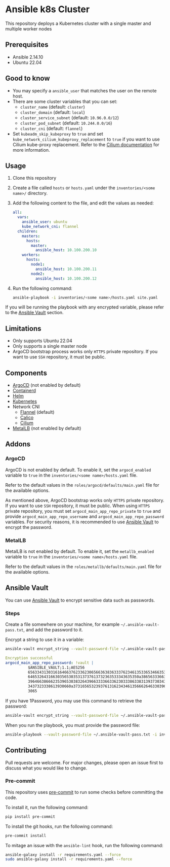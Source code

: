 # Ansible k8s Cluster

This repository deploys a Kubernetes cluster with a single master and multiple worker nodes

## Prerequisites

- Ansible 2.14.10
- Ubuntu 22.04

## Good to know

- You may specify a `ansible_user` that matches the user on the remote host.
- There are some cluster variables that you can set:
  - `cluster_name` (default: `cluster`)
  - `cluster_domain` (default: `local`)
  - `cluster_service_subnet` (default: `10.96.0.0/12`)
  - `cluster_pod_subnet` (default: `10.244.0.0/16`)
  - `cluster_cni` (default: `flannel`)
- Set `kubeadm_skip_kubeproxy` to `true` and set `kube_network_cilium_kubeproxy_replacement` to `true` if you want to use Cilium kube-proxy replacement. Refer to the [Cilium documentation](https://docs.cilium.io/en/latest/network/kubernetes/kubeproxy-free/#kubeproxy-free) for more information.

## Usage

1. Clone this repository
2. Create a file called `hosts` or `hosts.yaml` under the `inventories/<some name>/` directory.
3. Add the following content to the file, and edit the values as needed:

    ```yaml
    all:
      vars:
        ansible_user: ubuntu
        kube_network_cni: flannel
      children:
        masters:
          hosts:
            master:
              ansible_host: 10.100.200.10
        workers:
          hosts:
            node1:
              ansible_host: 10.100.200.11
            node2:
              ansible_host: 10.100.200.12
    ```

4. Run the following command:

    ```bash
    ansible-playbook -i inventories/<some name>/hosts.yaml site.yaml
    ```

If you will be running the playbook with any encrypted variable, please refer to the [Ansible Vault](#ansible-vault) section.

## Limitations

- Only supports Ubuntu 22.04
- Only supports a single master node
- ArgoCD bootstrap process works only `HTTPS` private repository. If you want to use `SSH` repository, it must be public.

## Components

- [ArgoCD](https://argoproj.github.io/argo-cd/) (not enabled by default)
- [Containerd](https://containerd.io/)
- [Helm](https://helm.sh/)
- [Kubernetes](https://kubernetes.io/)
- Network CNI
  - [Flannel](https://github.com/flannel-io/flannel) (default)
  - [Calico](https://www.projectcalico.org/)
  - [Cilium](https://cilium.io/)
- [MetalLB](https://metallb.universe.tf/) (not enabled by default)

## Addons

### ArgoCD

ArgoCD is not enabled by default. To enable it, set the `argocd_enabled` variable to `true` in the `inventories/<some name>/hosts.yaml` file.

Refer to the default values in the `roles/argocd/defaults/main.yaml` file for the available options.

As mentioned above, ArgoCD bootstrap works only `HTTPS` private repository. If you want to use `SSH` repository, it must be public.
When using `HTTPS` private repository, you must set `argocd_main_app_repo_private` to `true` and provide `argocd_main_app_repo_username` and `argocd_main_app_repo_password` variables.
For security reasons, it is recommended to use [Ansible Vault](#ansible-vault) to encrypt the password.

### MetalLB

MetalLB is not enabled by default. To enable it, set the `metallb_enabled` variable to `true` in the `inventories/<some name>/hosts.yaml` file.

Refer to the default values in the `roles/metallb/defaults/main.yaml` file for the available options.

## Ansible Vault

You can use [Ansible Vault](https://docs.ansible.com/ansible/latest/user_guide/vault.html) to encrypt sensitive data such as passwords.

### Steps

Create a file somewhere on your machine, for example `~/.ansible-vault-pass.txt`, and add the password to it.

Encrypt a string to use it in a variable:

```bash
ansible-vault encrypt_string --vault-password-file ~/.ansible-vault-pass.txt 'foobar' --name 'argocd_main_app_repo_password'
```

```yaml
Encryption successful
argocd_main_app_repo_password: !vault |
          $ANSIBLE_VAULT;1.1;AES256
          65633431303161646637623362306566363836333762346135336534663536333662353364396261
          6465326431663035653035313737613732363533343635350a386563336633346365323065353331
          39646638666235396530383264396633336633623033386338313937303431376536613433666133
          3437323338613930660a373165653239376131623434613566626463303964646362633362366432
          3065
```

If you have 1Password, you may use this command to retrieve the password:

```bash
ansible-vault encrypt_string --vault-password-file ~/.ansible-vault-pass.txt $(op item get 'GitLab Token - dyegoe argocd' --fields token) --name 'argocd_main_app_repo_password'
```

When you run the playbook, you must provide the password file:

```bash
ansible-playbook --vault-password-file ~/.ansible-vault-pass.txt -i inventories/<some name>/hosts.yaml site.yaml
```

## Contributing

Pull requests are welcome. For major changes, please open an issue first to discuss what you would like to change.

### Pre-commit

This repository uses [pre-commit](https://pre-commit.com/) to run some checks before committing the code.

To install it, run the following command:

```bash
pip install pre-commit
```

To install the git hooks, run the following command:

```bash
pre-commit install
```

To mitage an issue with the `ansible-lint` hook, run the following command:

```bash
ansible-galaxy install -r requirements.yaml --force
sudo ansible-galaxy install -r requirements.yaml --force
```

